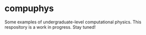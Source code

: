 # compuphys
Some examples of undergraduate-level computational physics.  This respository is a work in progress.  Stay tuned!
